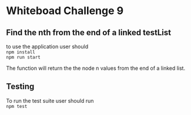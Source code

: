 # Whiteboad Challenge 9
## Find the nth from the end of a linked testList

to use the application user should  
   `npm install`  
   `npm run start`

The function will return the the node n values from the end of a linked list.

## Testing

To run the test suite user should run   
`npm test`

